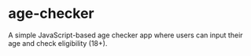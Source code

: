 # age-checker
A simple JavaScript-based age checker app where users can input their age and check eligibility (18+).
